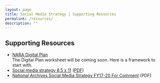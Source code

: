 ```yaml
---
layout: page
title: Social Media Strategy | Supporting Resources
permalink: /resources/
description: ""
---
```


## Supporting Resources

<ul>
  <li>
  <a href="../digitalplan/" target="_blank">NARA Digital Plan</a><br>
  The Digital Plan worksheet will be coming soon. Here is a framework to start with.
  </li>
  <li>
  <a href="../assets/images/Social media strategy 8.5 x 11.jpg" target="_blank">Social media strategy 8.5 x 11</a>
  (<a href="../Social%20media%20strategy%208.5 x 11.pdf" target="_blank">PDF</a>)
  </li>
  <li>
  <a href="../SocialMediaStrategyFY17-20ForComment.pdf" target="_blank">National Archives Social Media Strategy FY17-20 For Comment</a> (PDF)
</ul>

